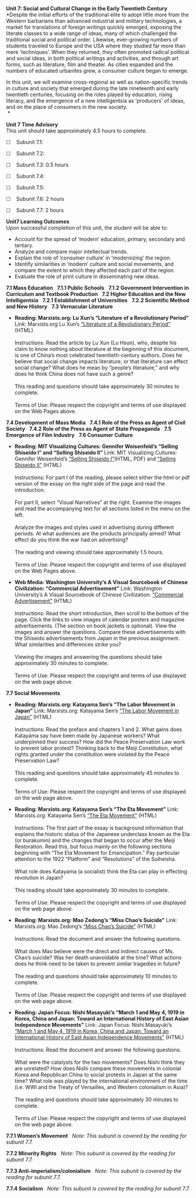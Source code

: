 **Unit 7: Social and Cultural Change in the Early Twentieth Century**
<span id="7"></span> 
*Despite the initial efforts of the traditional elite to adopt little
more from the Western barbarians than advanced industrial and military
technologies, a market for translations of foreign writings quickly
emerged, exposing the literate classes to a wide range of ideas, many of
which challenged the traditional social and political order. Likewise,
ever-growing numbers of students traveled to Europe and the USA where
they studied far more than mere ‘techniques’. When they returned, they
often promoted radical political and social ideas, in both political
writings and activities, and through art forms, such as literature, film
and theater. As cities expanded and the numbers of educated urbanites
grew, a consumer culture began to emerge.  
  
 In this unit, we will examine cross-regional as well as nation-specific
trends in culture and society that emerged during the late nineteenth
and early twentieth centuries, focusing on the roles played by
education, rising literacy, and the emergence of a new intelligentsia as
‘producers’ of ideas, and on the place of consumers in the new
society.  
  *

**Unit 7 Time Advisory**  
This unit should take approximately 4.5 hours to complete.  
  
 <span
style="color: rgb(51, 51, 51); font-family: sans-serif; line-height: 16px; ">☐
   </span>Subunit 7.1:  
  
 <span
style="color: rgb(51, 51, 51); font-family: sans-serif; line-height: 16px; ">☐
   </span>Subunit 7.2:  
  
 <span
style="color: rgb(51, 51, 51); font-family: sans-serif; line-height: 16px; ">☐
   </span>Subunit 7.3: 0.5 hours   
  
 <span
style="color: rgb(51, 51, 51); font-family: sans-serif; line-height: 16px; ">☐
   </span>Subunit 7.4:  
  
 <span
style="color: rgb(51, 51, 51); font-family: sans-serif; line-height: 16px; ">☐
   </span>Subunit 7.5:  
  
 <span
style="color: rgb(51, 51, 51); font-family: sans-serif; line-height: 16px; ">☐
   </span>Subunit 7.6: 2 hours  
  
 <span
style="color: rgb(51, 51, 51); font-family: sans-serif; line-height: 16px; ">☐
   </span>Subunit 7.7: 2 hours

**Unit7 Learning Outcomes**  
Upon successful completion of this unit, the student will be able to:  
-   Account for the spread of ‘modern’ education, primary, secondary and
    tertiary.
-   Analyze and compare major intellectual trends.
-   Explain the role of ‘consumer culture’ in ‘modernizing’ the region.
-   Identify similarities in ‘modern’ culture and social movements, and
    compare the extent to which they affected each part of the region.
-   Evaluate the role of print culture in disseminating new ideas.

**7.1 Mass Education** <span id="7.1"></span> 
**7.1.1 Public Schools** <span id="7.1.1"></span> 
**7.1.2 Government Intervention in Curriculum and Textbook Production**
<span id="7.1.2"></span> 
**7.2 Higher Education and the New Intelligentsia** <span
id="7.2"></span> 
**7.2.1 Establishment of Universities** <span id="7.2.1"></span> 
**7.2.2 Scientific Method and New History** <span id="7.2.2"></span> 
**7.3 Vernacular Literature** <span id="7.3"></span> 
-   **Reading: Marxists.org: Lu Xun’s “Literature of a Revolutionary
    Period”**
    Link: Marxists.org Lu Xun’s [“Literature of a Revolutionary
    Period”](http://marxists.org/archive/lu-xun/1927/04/08.htm) (HTML)  
        
     Instructions: Read the article by Lu Xun (Lu Hsun), who, despite
    his claim to know nothing about literature at the beginning of this
    document, is one of China’s most celebrated twentieth-century
    authors. Does he believe that social change impacts literature, or
    that literature can effect social change? What does he mean by
    “people’s literature,” and why does he think China does not have
    such a genre?  
        
     This reading and questions should take approximately 30 minutes to
    complete.  
        
     Terms of Use: Please respect the copyright and terms of use
    displayed on the Web Pages above.

**7.4 Development of Mass Media** <span id="7.4"></span> 
**7.4.1 Role of the Press as Agent of Civil Society** <span
id="7.4.1"></span> 
**7.4.2 Role of the Press as Agent of State Propaganda** <span
id="7.4.2"></span> 
**7.5 Emergence of Film Industry** <span id="7.5"></span> 
**7.6 Consumer Culture** <span id="7.6"></span> 
-   **Reading: MIT Visualizing Cultures: Gennifer Weisenfeld’s “Selling
    Shiseido I” and “Selling Shiseido II”**
    Link: MIT Visualizing Cultures: Gennifer Weisenfeld’s [“Selling
    Shiseido
    I”](http://ocw.mit.edu/ans7870/21f/21f.027/shiseido_01/index.html)(HTML,
    PDF) and [“Selling Shiseido
    II”](http://ocw.mit.edu/ans7870/21f/21f.027/shiseido_02/index.html)
    (HTML)  
        
     Instructions: For part I of the reading, please select either the
    html or pdf version of the essay on the right side of the page and
    read the introduction.  
        
     For part II, select “Visual Narratives” at the right. Examine the
    images and read the accompanying text for all sections listed in the
    menu on the left.  
        
     Analyze the images and styles used in advertising during different
    periods. At what audiences are the products principally aimed? What
    effect do you think the war had on advertising?  
        
     The reading and viewing should take approximately 1.5 hours.  
        
     Terms of Use: Please respect the copyright and terms of use
    displayed on the Web Pages above. 

-   **Web Media: Washington University’s A Visual Sourcebook of Chinese
    Civilization: “Commercial Advertisement”**
    Link: Washington University’s A Visual Sourcebook of Chinese
    Civilization: [“Commercial
    Advertisement”](http://depts.washington.edu/chinaciv/graph/9commain.htm)
    (HTML)  
        
     Instructions: Read the short introduction, then scroll to the
    bottom of the page. Click the links to view images of calendar
    posters and magazine advertisements. (The section on book jackets is
    optional). View the images and answer the questions. Compare these
    advertisements with the Shiseido advertisements from Japan in the
    previous assignment. What similarities and differences strike you?  
        
     Viewing the images and answering the questions should take
    approximately 30 minutes to complete.  
        
     Terms of Use: Please respect the copyright and terms of use
    displayed on the web page above.

**7.7 Social Movements** <span id="7.7"></span> 
-   **Reading: Marxists.org: Katayama Sen’s “The Labor Movement in
    Japan”**
    Link: Marxists.org: Katayama Sen’s [“The Labor Movement in
    Japan”](http://marxists.org/archive/katayama/1918/labor_movement/index.htm)
    (HTML)  
        
     Instructions: Read the preface and chapters 1 and 2. What gains
    does Katayama say have been made by Japanese workers? What
    underpinned their success? How did the Peace Preservation Law work
    to prevent labor protest? Thinking back to the Meiji Constitution,
    what rights granted under the constitution were violated by the
    Peace Preservation Law?  
        
     This reading and questions should take approximately 45 minutes to
    complete.  
        
     Terms of Use: Please respect the copyright and terms of use
    displayed on the web page above.

-   **Reading: Marxists.org: Katayama Sen’s “The Eta Movement”**
    Link: Marxists.org: Katayama Sen’s [“The Eta
    Movement”](http://marxists.org/archive/katayama/1924/ci/eta.htm)
    (HTML)  
        
     Instructions: The first part of the essay is background information
    that explains the historic status of the Japanese underclass known
    as the Eta (or burakumin) and the changes that began to occur after
    the Meiji Restoration. Read this, but focus mainly on the following
    sections beginning with “The Eta Movement for Emancipation.” Pay
    particular attention to the 1922 “Platform” and “Resolutions” of the
    Suiheisha.  
        
     What role does Katayama (a socialist) think the Eta can play in
    effecting revolution in Japan?  
        
     This reading should take approximately 30 minutes to complete.  
        
     Terms of Use: Please respect the copyright and terms of use
    displayed on the web page above.

-   **Reading: Marxists.org: Mao Zedong’s “Miss Chao’s Suicide”**
    Link: Marxists.org: Mao Zedong’s [“Miss Chao’s
    Suicide”](http://marxists.org/reference/archive/mao/works/1919/miss-chao.htm)
    (HTML)  
        
     Instructions: Read the document and answer the following
    questions.  
        
     What does Mao believe were the direct and indirect causes of Ms.
    Chao’s suicide? Was her death unavoidable at the time? What actions
    does he think need to be taken to prevent similar tragedies in
    future?  
        
     The reading and questions should take approximately 10 minutes to
    complete.  
        
     Terms of Use: Please respect the copyright and terms of use
    displayed on the web page above.

-   **Reading: Japan Focus: Nishi Masayuki’s “March 1 and May 4, 1919 in
    Korea, China and Japan: Toward an International History of East
    Asian Independence Movements”**
    Link: Japan Focus: Nishi Masayuki’s [“March 1 and May 4, 1919 in
    Korea, China and Japan: Toward an International History of East
    Asian Independence
    Movements”](http://japanfocus.org/-Nishi-Masayuki/2560) (HTML)  
        
     Instructions: Read the document and answer the following
    questions.  
        
     What were the catalysts for the two movements? Does Nishi think
    they are unrelated? How does Nishi compare these movements in
    colonial Korea and Republican China to social protests in Japan at
    the same time? What role was played by the international environment
    of the time (i.e. WWI and the Treaty of Versailles, and Western
    colonialism in Asia)?  
        
     The reading and questions should take approximately 30 minutes to
    complete.  
        
     Terms of Use: Please respect the copyright and terms of use
    displayed on the web page above.

**7.7.1 Women’s Movement** <span id="7.7.1"></span> 
*Note: This subunit is covered by the reading for subunit 7.7.*

**7.7.2 Minority Rights** <span id="7.7.2"></span> 
*Note: This subunit is covered by the reading for subunit 7.7.*

**7.7.3 Anti-imperialism/colonialism** <span id="7.7.3"></span> 
*Note: This subunit is covered by the reading for subunit 7.7.*

**7.7.4 Socialism** <span id="7.7.4"></span> 
*Note: This subunit is covered by the reading for subunit 7.7.*


